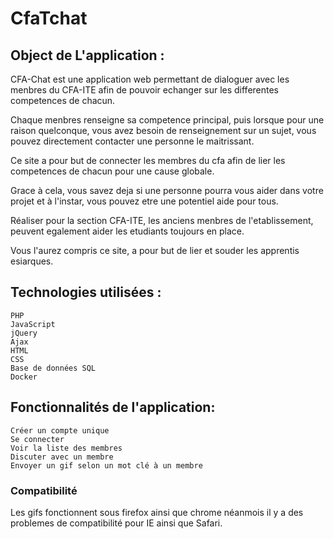 # CfaTchat


## Object de L'application :
CFA-Chat est une application web permettant de  dialoguer avec les menbres du CFA-ITE afin de pouvoir echanger sur les differentes competences de chacun.

Chaque menbres renseigne sa competence principal, puis lorsque pour une raison quelconque, vous avez besoin de renseignement sur un sujet, vous pouvez directement contacter une personne le maitrissant.

Ce site a pour but de connecter les membres du cfa afin de lier les competences de chacun pour une cause globale.

Grace à cela, vous savez deja si une personne pourra vous aider dans votre projet et à l'instar, vous pouvez etre une potentiel aide pour tous. 

Réaliser pour la section CFA-ITE, les anciens menbres de l'etablissement, peuvent egalement aider les etudiants toujours en place.

Vous l'aurez compris ce site, a pour but de lier et souder les apprentis esiarques. 



## Technologies utilisées :

    PHP
    JavaScript
    jQuery
    Ajax
    HTML
    CSS
    Base de données SQL
    Docker
    


## Fonctionnalités de l'application:

    Créer un compte unique
    Se connecter
    Voir la liste des membres
    Discuter avec un membre
    Envoyer un gif selon un mot clé à un membre
    
    
### Compatibilité

Les gifs fonctionnent sous firefox ainsi que chrome néanmois il y a des problemes de compatibilité pour IE ainsi que Safari.




